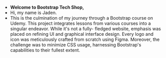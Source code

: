 - **Welcome to Bootstrap Tech Shop,**
- Hi, my name is Jaden.
- This is the culmination of my journey through a Bootstrap course on Udemy. This project integrates lessons from various courses into a singular endeavor. While it's not a fully-    fledged website, emphasis was placed on refining UI and graphical interface design. Every logo and icon was meticulously crafted from scratch using Figma. Moreover, the            challenge was to minimize CSS usage, harnessing Bootstrap's capabilities to their fullest extent.

